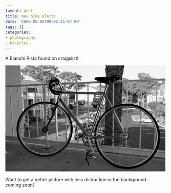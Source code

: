 ```yaml
---
layout: post
title: New bike alert!
date: '2008-05-08T09:02:21-07:00'
tags: []
categories:
- photography
- bicycles
---
```

A Bianchi Pista found on craigslist!<!--more-->

![](/tumblr_files/aXuJeHmz78r2rxcyIpjS478Y_1280.jpg)  

Want to get a better picture with less distraction in the background... coming
soon!
